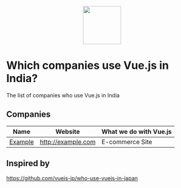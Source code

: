 <p align="center"><a href="https://vuejs.org" target="_blank"><img width="100"src="https://vuejs.org/images/logo.png"></a></p>

# Which companies use Vue.js in India?
The list of companies who use Vue.js in India

## Companies

Name | Website | What we do with Vue.js
------------ | ------- | -------
[Example](http://example.com) | http://example.com | E-commerce Site

## Inspired by
https://github.com/vuejs-jp/who-use-vuejs-in-japan